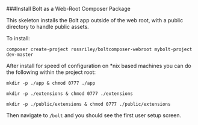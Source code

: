 ###Install Bolt as a Web-Root Composer Package

This skeleton installs the Bolt app outside of the web root, with a public directory to handle
public assets.

To install:

`composer create-project rossriley/boltcomposer-webroot mybolt-project dev-master`

After install for speed of configuration on *nix based machines you can do the following within the project root:

`mkdir -p ./app & chmod 0777 ./app`

`mkdir -p ./extensions & chmod 0777 ./extensions`

`mkdir -p ./public/extensions & chmod 0777 ./public/extensions`


Then navigate to `/bolt` and you should see the first user setup screen.